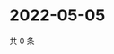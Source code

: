 # 2022-05-05

共 0 条

<!-- BEGIN WEIBO -->
<!-- 最后更新时间 Thu May 05 2022 05:15:52 GMT+0800 (China Standard Time) -->

<!-- END WEIBO -->
